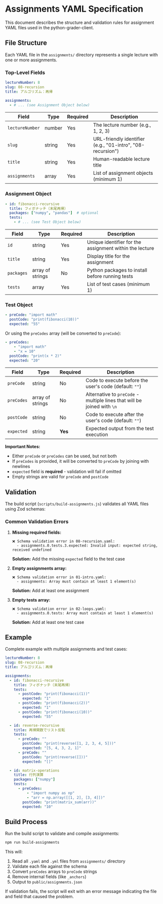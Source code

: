 # Assignments YAML Specification

This document describes the structure and validation rules for assignment YAML files used in the python-grader-client.

## File Structure

Each YAML file in the `assignments/` directory represents a single lecture with one or more assignments.

### Top-Level Fields

```yaml
lectureNumber: 8
slug: 08-recursion
title: アルゴリズム：再帰

assignments:
  - # ... (see Assignment Object below)
```

| Field | Type | Required | Description |
|-------|------|----------|-------------|
| `lectureNumber` | number | Yes | The lecture number (e.g., 1, 2, 3) |
| `slug` | string | Yes | URL-friendly identifier (e.g., "01-intro", "08-recursion") |
| `title` | string | Yes | Human-readable lecture title |
| `assignments` | array | Yes | List of assignment objects (minimum 1) |

### Assignment Object

```yaml
- id: fibonacci-recursive
  title: フィボナッチ（末尾再帰）
  packages: ["numpy", "pandas"]  # optional
  tests:
    - # ... (see Test Object below)
```

| Field | Type | Required | Description |
|-------|------|----------|-------------|
| `id` | string | Yes | Unique identifier for the assignment within the lecture |
| `title` | string | Yes | Display title for the assignment |
| `packages` | array of strings | No | Python packages to install before running tests |
| `tests` | array | Yes | List of test cases (minimum 1) |

### Test Object

```yaml
- preCode: "import math"
  postCode: "print(fibonacci(10))"
  expected: "55"
```

Or using the `preCodes` array (will be converted to `preCode`):

```yaml
- preCodes:
    - "import math"
    - "x = 10"
  postCode: "print(x * 2)"
  expected: "20"
```

| Field | Type | Required | Description |
|-------|------|----------|-------------|
| `preCode` | string | No | Code to execute before the user's code (default: `""`) |
| `preCodes` | array of strings | No | Alternative to `preCode` - multiple lines that will be joined with `\n` |
| `postCode` | string | No | Code to execute after the user's code (default: `""`) |
| `expected` | string | **Yes** | Expected output from the test execution |

**Important Notes:**
- Either `preCode` or `preCodes` can be used, but not both
- If `preCodes` is provided, it will be converted to `preCode` by joining with newlines
- `expected` field is **required** - validation will fail if omitted
- Empty strings are valid for `preCode` and `postCode`

## Validation

The build script (`scripts/build-assignments.js`) validates all YAML files using Zod schemas:

### Common Validation Errors

1. **Missing required fields:**
   ```
   ❌ Schema validation error in 08-recursion.yaml:
     - assignments.0.tests.3.expected: Invalid input: expected string, received undefined
   ```
   **Solution:** Add the missing `expected` field to the test case

2. **Empty assignments array:**
   ```
   ❌ Schema validation error in 01-intro.yaml:
     - assignments: Array must contain at least 1 element(s)
   ```
   **Solution:** Add at least one assignment

3. **Empty tests array:**
   ```
   ❌ Schema validation error in 02-loops.yaml:
     - assignments.0.tests: Array must contain at least 1 element(s)
   ```
   **Solution:** Add at least one test case

## Example

Complete example with multiple assignments and test cases:

```yaml
lectureNumber: 8
slug: 08-recursion
title: アルゴリズム：再帰

assignments:
  - id: fibonacci-recursive
    title: フィボナッチ（末尾再帰）
    tests:
      - postCode: "print(fibonacci(1))"
        expected: "1"
      - postCode: "print(fibonacci(2))"
        expected: "1"
      - postCode: "print(fibonacci(10))"
        expected: "55"

  - id: reverse-recursive
    title: 再帰関数でリスト反転
    tests:
      - preCode: ""
        postCode: "print(reverse([1, 2, 3, 4, 5]))"
        expected: "[5, 4, 3, 2, 1]"
      - preCode: ""
        postCode: "print(reverse([]))"
        expected: "[]"

  - id: matrix-operations
    title: 行列演算
    packages: ["numpy"]
    tests:
      - preCodes:
          - "import numpy as np"
          - "arr = np.array([[1, 2], [3, 4]])"
        postCode: "print(matrix_sum(arr))"
        expected: "10"
```

## Build Process

Run the build script to validate and compile assignments:

```bash
npm run build-assignments
```

This will:
1. Read all `.yaml` and `.yml` files from `assignments/` directory
2. Validate each file against the schema
3. Convert `preCodes` arrays to `preCode` strings
4. Remove internal fields (like `_anchors`)
5. Output to `public/assignments.json`

If validation fails, the script will exit with an error message indicating the file and field that caused the problem.
